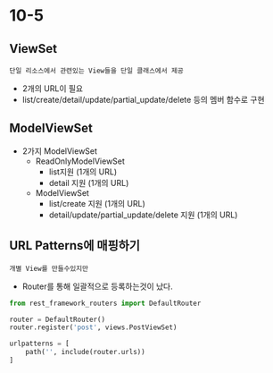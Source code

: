 # 10-5

## ViewSet

`단일 리소스에서 관련있는 View들을 단일 클래스에서 제공`

- 2개의 URL이 필요
- list/create/detail/update/partial_update/delete 등의 멤버 함수로 구현

## ModelViewSet

- 2가지 ModelViewSet
  - ReadOnlyModelViewSet
    - list지원 (1개의 URL)
    - detail 지원 (1개의 URL)
  - ModelViewSet
    - list/create 지원 (1개의 URL)
    - detail/update/partial_update/delete 지원 (1개의 URL)


## URL Patterns에 매핑하기

`개별 View를 만들수있지만`  

- Router를 통해 일괄적으로 등록하는것이 났다.

```Python
from rest_framework_routers import DefaultRouter

router = DefaultRouter()
router.register('post', views.PostViewSet)

urlpatterns = [
    path('', include(router.urls))
]
```
